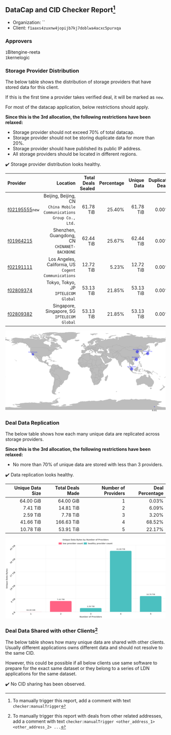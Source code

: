 ## DataCap and CID Checker Report[^1]
 - Organization: ``
 - Client: `f1aaxs4zuxnw4jopijb7kj7doblwa4acxc5purxqa`
### Approvers
`1`Bitengine-reeta<br/>`1`kernelogic

### Storage Provider Distribution
The below table shows the distribution of storage providers that have stored data for this client.

If this is the first time a provider takes verified deal, it will be marked as `new`.

For most of the datacap application, below restrictions should apply.

**Since this is the 3rd allocation, the following restrictions have been relaxed:**
 - Storage provider should not exceed 70% of total datacap.
 - Storage provider should not be storing duplicate data for more than 20%.
 - Storage provider should have published its public IP address.
 - All storage providers should be located in different regions.

✔️ Storage provider distribution looks healthy.

| Provider                                                    |                                                               Location | Total Deals Sealed | Percentage | Unique Data | Duplicate Deals |
| :---------------------------------------------------------- | ---------------------------------------------------------------------: | -----------------: | ---------: | ----------: | --------------: |
| [f02195555](https://filfox.info/en/address/f02195555)`new`  | Beijing, Beijing, CN<br/>`China Mobile Communications Group Co., Ltd.` |          61.78 TiB |     25.40% |   61.78 TiB |           0.00% |
| [f01964215](https://filfox.info/en/address/f01964215)       |                        Shenzhen, Guangdong, CN<br/>`CHINANET-BACKBONE` |          62.44 TiB |     25.67% |   62.44 TiB |           0.00% |
| [f02191111](https://filfox.info/en/address/f02191111)       |                Los Angeles, California, US<br/>`Cogent Communications` |          12.72 TiB |      5.23% |   12.72 TiB |           0.00% |
| [f02809374](https://filfox.info/en/address/f02809374)       |                                Tokyo, Tokyo, JP<br/>`IPTELECOM Global` |          53.13 TiB |     21.85% |   53.13 TiB |           0.00% |
| [f02809382](https://filfox.info/en/address/f02809382)       |                        Singapore, Singapore, SG<br/>`IPTELECOM Global` |          53.13 TiB |     21.85% |   53.13 TiB |           0.00% |

<img src="https://raw.githubusercontent.com/data-preservation-programs/filplus-checker-assets/main/filecoin-project/filecoin-plus-large-datasets/issues/2170/1696828524497.png"/>

### Deal Data Replication
The below table shows how each many unique data are replicated across storage providers.


**Since this is the 3rd allocation, the following restrictions have been relaxed:**
- No more than 70% of unique data are stored with less than 3 providers.

✔️ Data replication looks healthy.

| Unique Data Size | Total Deals Made | Number of Providers | Deal Percentage |
| ---------------: | ---------------: | ------------------: | --------------: |
|        64.00 GiB |        64.00 GiB |                   1 |           0.03% |
|         7.41 TiB |        14.81 TiB |                   2 |           6.09% |
|         2.59 TiB |         7.78 TiB |                   3 |           3.20% |
|        41.66 TiB |       166.63 TiB |                   4 |          68.52% |
|        10.78 TiB |        53.91 TiB |                   5 |          22.17% |

<img src="https://raw.githubusercontent.com/data-preservation-programs/filplus-checker-assets/main/filecoin-project/filecoin-plus-large-datasets/issues/2170/1696828525283.png"/>

### Deal Data Shared with other Clients[^3]
The below table shows how many unique data are shared with other clients.
Usually different applications owns different data and should not resolve to the same CID.

However, this could be possible if all below clients use same software to prepare for the exact same dataset or they belong to a series of LDN applications for the same dataset.

✔️ No CID sharing has been observed.

[^1]: To manually trigger this report, add a comment with text `checker:manualTrigger`

[^2]: Deals from those addresses are combined into this report as they are specified with `checker:manualTrigger`

[^3]: To manually trigger this report with deals from other related addresses, add a comment with text `checker:manualTrigger <other_address_1> <other_address_2> ...`
